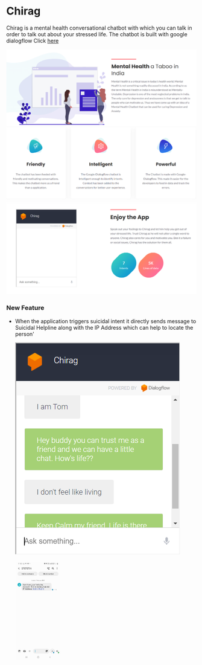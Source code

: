 # Chirag
Chirag is a mental health conversational chatbot with which you can talk in order to talk out about your stressed life. The chatbot is built with google dialogflow 
Click <a href="https://abx9801.github.io/Chirag/">here</a>

<img src="screenshots/ss4.PNG">

<img src="screenshots/ss2.PNG">

<img src="screenshots/ss3.PNG">

### New Feature
- When the application triggers suicidal intent it directly sends message to Suicidal Helpline along with the IP Address which can help to locate the person'

  <div>
    <img src="screenshots/feature1.PNG"><br><br><img src="screenshots/msg.jpg" width="25%">
  </div>

